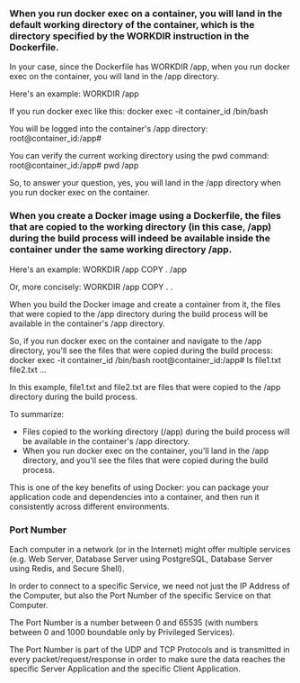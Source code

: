 
### When you run docker exec on a container, you will land in the default working directory of the container, which is the directory specified by the WORKDIR instruction in the Dockerfile.

In your case, since the Dockerfile has WORKDIR /app, when you run docker exec on the container, you will land in the /app directory.

Here's an example:
WORKDIR /app

If you run docker exec like this:
docker exec -it container_id /bin/bash

You will be logged into the container's /app directory:
root@container_id:/app#

You can verify the current working directory using the pwd command:
root@container_id:/app# pwd
/app

So, to answer your question, yes, you will land in the /app directory when you run docker exec on the container.


### When you create a Docker image using a Dockerfile, the files that are copied to the working directory (in this case, /app) during the build process will indeed be available inside the container under the same working directory /app.

Here's an example:
WORKDIR /app
COPY . /app

Or, more concisely:
WORKDIR /app
COPY . .

When you build the Docker image and create a container from it, the files that were copied to the /app directory during the build process will be available in the container's /app directory.

So, if you run docker exec on the container and navigate to the /app directory, you'll see the files that were copied during the build process:
docker exec -it container_id /bin/bash
root@container_id:/app# ls
file1.txt  file2.txt  ...

In this example, file1.txt and file2.txt are files that were copied to the /app directory during the build process.

To summarize:

- Files copied to the working directory (/app) during the build process will be available in the container's /app directory.
- When you run docker exec on the container, you'll land in the /app directory, and you'll see the files that were copied during the build process.

This is one of the key benefits of using Docker: you can package your application code and dependencies into a container, and then run it consistently across different environments.



### Port Number

Each computer in a network (or in the Internet) might offer multiple services (e.g. Web Server, Database Server using PostgreSQL, Database Server using Redis, and Secure Shell).

In order to connect to a specific Service, we need not just the IP Address of the Computer, but also the Port Number of the specific Service on that Computer.

The Port Number is a number between 0 and 65535 (with numbers between 0 and 1000 boundable only by Privileged Services).

The Port Number is part of the UDP and TCP Protocols and is transmitted in every packet/request/response in order to make sure the data reaches the specific Server Application and the specific Client Application.
